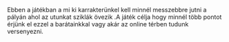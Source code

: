 Ebben a játékban a mi ki karrakterünkel kell minnél messzebbre jutni a pályán ahol az utunkat sziklák övezik .A játék célja hogy minnél több pontot érjünk el ezzel a barátainkkal vagy akár az online térben tudunk versenyezni.
